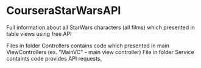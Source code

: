 # CourseraStarWarsAPI
Full information about all StarWars characters (all films) which presented in table views using free API 

Files in folder Controllers contains code which presented in main ViewControllers (ex. "MainVC" - main view controller)
File in folder Service containts code provides API requests. 
